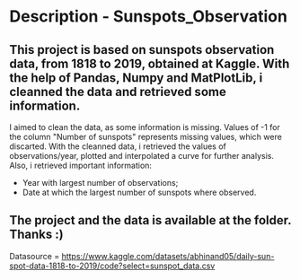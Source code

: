 # Description - Sunspots_Observation

This project is based on sunspots observation data, from 1818 to 2019, obtained at Kaggle. With the help of Pandas, Numpy and MatPlotLib, i cleanned the data and retrieved some information.
---
I aimed to clean the data, as some information is missing. Values of -1 for the column "Number of sunspots" represents missing values, which were discarted.
With the cleanned data, i retrieved the values of observations/year, plotted and interpolated a curve for further analysis.
Also, i retrieved important information:
- Year with largest number of observations;
- Date at which the largest number of sunspots where observed.

The project and the data is available at the folder. Thanks :)
---

Datasource = https://www.kaggle.com/datasets/abhinand05/daily-sun-spot-data-1818-to-2019/code?select=sunspot_data.csv
